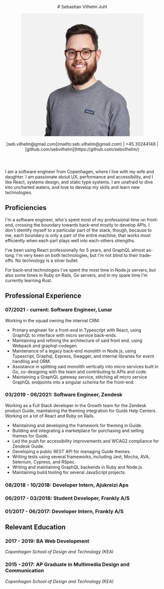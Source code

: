 <header>
# Sebastian Vilhelm Juhl

![](./sebastian.jpeg)

<div class="metadata">
[seb.vilhelm@gmail.com](mailto:seb.vilhelm@gmail.com) | +45 30244148 | [github.com/sebvilhelm](https://github.com/sebvilhelm/)
</div>

</header>

I am a software engineer from Copenhagen, where I live with my wife and daughter. I am passionate about UX, performance and accessibility, and I like React, systems design, and static type systems. I am unafraid to dive into uncharted waters, and love to develop my skills and learn new technologies.

## Proficiencies

I'm a software engineer, who's spent most of my professional time on front-end, crossing the boundary towards back-end mostly to develop APIs. I don't identify myself to a particular part of the stack, though, because to me, each boundary is only a part of the entire machine, that works most efficiently when each part plays well into each-others strengths.

I've been using React professionally for 5 years, and GraphQL almost as-long. I'm very keen on both technologies, but I'm not blind to their trade-offs. No technology is a silver bullet.

For back-end technologies I've spent the most time in Node.js servers, but also some times in Ruby on Rails, Go servers, and in my spare time I'm currently learning Rust.

## Professional Experience

### 07/2021 - current: Software Engineer, Lunar

Working in the squad owning the internal CRM.

- Primary engineer for a front-end in Typescript with React, using GraphQL to interface with micro service back-ends.
- Maintaining and refining the architecture of said front end, using Webpack and graphql-codegen.
- Maintenance of a legacy back-end monolith in Node.js, using Typescript, Graphql, Express, Swagger, and internal libraries for event handling and ORM.
- Assistance in splitting said monolith vertically into micro services built in Go, co-designing with the team and contributing to APIs and code.
- Maintaining a GraphQL gateway service, stitching all micro service GraphQL endpoints into a singular schema for the front-end.

### 03/2019 - 06/2021: Software Engineer, Zendesk

Working as a Full Stack developer in the Growth team for the Zendesk product Guide, maintaining the theming integration for Guide Help Centers. Working on a lot of React and Ruby on Rails.

- Maintaining and developing the framework for theming in Guide.
- Building and integrating a marketplace for purchasing and selling themes for Guide.
- Led the push for accessibility improvements and WCAG2 compliance for Zendesk Guide.
- Developing a public REST API for managing Guide themes.
- Writing tests using several frameworks, including Jest, Mocha, AVA, Selenium, Cypress, and RSpec.
- Writing and maintaining GraphQL backends in Ruby and Node.js.
- Maintaining build tooling for several JavaScript projects.

### 08/2018 - 10/2018: Developer Intern, Ajukreizi Aps

### 06/2017 - 03/2018: Student Developer, Frankly A/S

### 01/2017 - 06/2017: Developer Intern, Frankly A/S

## Relevant Education

### 2017 - 2019: BA Web Development

_Copenhagen School of Design and Technology (KEA)_

### 2015 - 2017: AP Graduate in Multimedia Design and Communication

_Copenhagen School of Design and Technology (KEA)_

